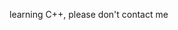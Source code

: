 learning C++, please don't contact me

<!---
ElyR1uM/ElyR1uM is a ✨ special ✨ repository because its `README.md` (this file) appears on your GitHub profile.
You can click the Preview link to take a look at your changes.
--->
